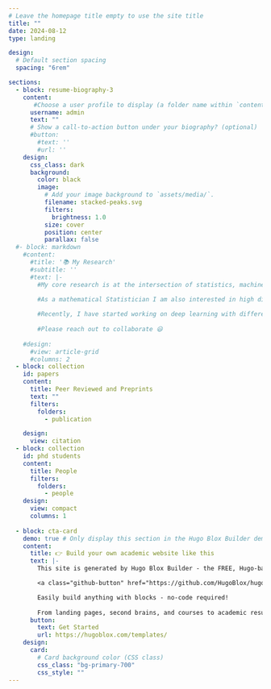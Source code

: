 ```yaml
---
# Leave the homepage title empty to use the site title
title: ""
date: 2024-08-12
type: landing

design:
  # Default section spacing
  spacing: "6rem"

sections:
  - block: resume-biography-3
    content:
       #Choose a user profile to display (a folder name within `content/authors/`)
      username: admin
      text: ""
      # Show a call-to-action button under your biography? (optional)
      #button:
        #text: ''
        #url: ''
    design:
      css_class: dark
      background:
        color: black
        image:
          # Add your image background to `assets/media/`.
          filename: stacked-peaks.svg
          filters:
            brightness: 1.0
          size: cover
          position: center
          parallax: false
  #- block: markdown
    #content:
      #title: '📚 My Research'
      #subtitle: ''
      #text: |-
        #My core research is at the intersection of statistics, machine learning and optimisation methods. My current research is focussed on modelling data with complex high dimensional network structure and provide methodology for estimating the corresponding structure using tools from nonparametric statistics, graphical models and high dimensional inference. The emphasis is placed on developing new theoretical techniques and computational tools for network problems and applying the corresponding methodology in many fields, including biomedical and social science research, where network modelling and analysis plays an exceedingly important role. 
        
        #As a mathematical Statistician I am also interested in high dimensional Inference in regression models and understanding the theoretical insights in the modern "big data" framework. The development of novel algorithms  along with concrete theoretical results would enable practitioners to use them in many complex real world problems. I have a recent interest also in different optimization methods and especially understanding distributed/parallel computing with large heterogeneous data. These also include fast choice of tuning parameters in optimization algorithms and their implications in the proposed inference.

        #Recently, I have started working on deep learning with differential privacy, and associated inference problems.
        
        #Please reach out to collaborate 😃
        
    #design:
      #view: article-grid
      #columns: 2
  - block: collection
    id: papers
    content:
      title: Peer Reviewed and Preprints
      text: ""
      filters:
        folders:
          - publication

    design:
      view: citation
  - block: collection
    id: phd students
    content:
      title: People
      filters:
        folders:
          - people
    design:
      view: compact
      columns: 1
      
  - block: cta-card
    demo: true # Only display this section in the Hugo Blox Builder demo site
    content:
      title: 👉 Build your own academic website like this
      text: |-
        This site is generated by Hugo Blox Builder - the FREE, Hugo-based open source website builder trusted by 250,000+ academics like you.

        <a class="github-button" href="https://github.com/HugoBlox/hugo-blox-builder" data-color-scheme="no-preference: light; light: light; dark: dark;" data-icon="octicon-star" data-size="large" data-show-count="true" aria-label="Star HugoBlox/hugo-blox-builder on GitHub">Star</a>

        Easily build anything with blocks - no-code required!
        
        From landing pages, second brains, and courses to academic resumés, conferences, and tech blogs.
      button:
        text: Get Started
        url: https://hugoblox.com/templates/
    design:
      card:
        # Card background color (CSS class)
        css_class: "bg-primary-700"
        css_style: ""
---
```

